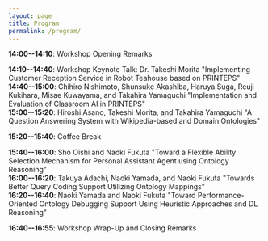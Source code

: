 ```yaml
---
layout: page
title: Program
permalink: /program/
---
```


**14:00--14:10**: Workshop Opening Remarks

**14:10--14:40**: Workshop Keynote Talk: Dr. Takeshi Morita "Implementing Customer Reception Service in Robot Teahouse based on PRINTEPS"  
**14:40--15:00**: Chihiro Nishimoto, Shunsuke Akashiba, Haruya Suga, Reuji Kukihara, Misae Kuwayama, and Takahira Yamaguchi "Implementation and Evaluation of Classroom AI in PRINTEPS"  
**15:00--15:20**: Hiroshi Asano, Takeshi Morita, and Takahira Yamaguchi "A Question Answering System with Wikipedia-based and Domain Ontologies"  

**15:20--15:40**: Coffee Break  

**15:40--16:00**: Sho Oishi and Naoki Fukuta "Toward a Flexible Ability Selection Mechanism for Personal Assistant Agent using Ontology Reasoning"   
**16:00--16:20**: Takuya Adachi, Naoki Yamada, and Naoki Fukuta "Towards Better Query Coding Support Utilizing Ontology Mappings"   
**16:20--16:40**: Naoki Yamada and Naoki Fukuta "Toward Performance-Oriented Ontology Debugging Support Using Heuristic Approaches and DL Reasoning"  

**16:40--16:55**: Workshop Wrap-Up and Closing Remarks   
